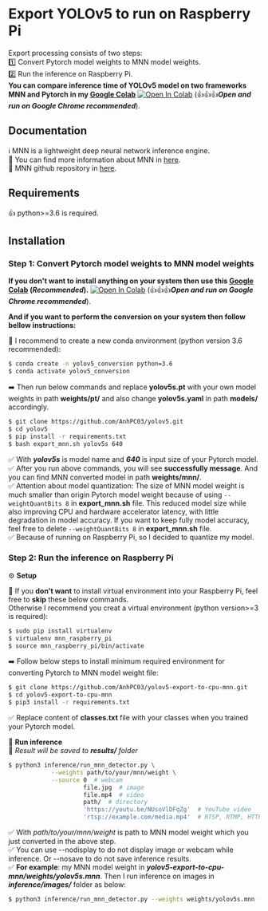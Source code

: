 # Export YOLOv5 to run on Raspberry Pi
Export processing consists of two steps:<br />
1️⃣ Convert Pytorch model weights to MNN model weights.<br />
2️⃣ Run the inference on Raspberry Pi.<br />
**You can compare inference time of YOLOv5 model on two frameworks MNN and Pytorch in my [Google Colab](https://colab.research.google.com/drive/1V4wzynFtBEPsQk4bmmgbbSUZt-_6s69G?usp=sharing)** [![Open In Colab](https://colab.research.google.com/assets/colab-badge.svg)](https://colab.research.google.com/drive/1V4wzynFtBEPsQk4bmmgbbSUZt-_6s69G?usp=sharing) (👍👍👍***Open and run on Google Chrome recommended***).

## Documentation
ℹ️ MNN is a lightweight deep neural network inference engine.<br />
🔎 You can find more information about MNN in [here](https://www.yuque.com/mnn/en/about).<br />
🔎 MNN github repository in [here](https://github.com/alibaba/MNN).<br />

## Requirements
👍 python>=3.6 is required.

## Installation
### Step 1: Convert Pytorch model weights to MNN model weights

**If you don't want to install anything on your system then use this [Google Colab](https://colab.research.google.com/drive/1CpV_RTNJamhMpFLT4tW2gBHB41bWaACp?usp=sharing) (*Recommended*).**  [![Open In Colab](https://colab.research.google.com/assets/colab-badge.svg)](https://colab.research.google.com/drive/1CpV_RTNJamhMpFLT4tW2gBHB41bWaACp?usp=sharing) (👍👍👍***Open and run on Google Chrome recommended***).

**And if you want to perform the conversion on your system then follow bellow instructions:**

📣 I recommend to create a new conda environment (python version 3.6 recommended): 

```bash
$ conda create -n yolov5_conversion python=3.6
$ conda activate yolov5_conversion
```

➡️ Then run below commands and replace **yolov5s.pt** with your own model weights in path **weights/pt/** and also change **yolov5s.yaml** in path **models/** accordingly. 

```bash
$ git clone https://github.com/AnhPC03/yolov5.git
$ cd yolov5
$ pip install -r requirements.txt
$ bash export_mnn.sh yolov5s 640
```
✅ With ***yolov5s*** is model name and ***640*** is input size of your Pytorch model.<br />
✅ After you run above commands, you will see **successfully message**. And you can find MNN converted model in path **weights/mnn/**.<br />
✅ Attention about model quantization: The size of MNN model weight is much smaller than origin Pytorch model weight because of using `--weightQuantBits 8` in **export_mnn.sh** file. This reduced model size while also improving CPU and hardware accelerator latency, with little degradation in model accuracy. If you want to keep fully model accuracy, feel free to delete `--weightQuantBits 8` in **export_mnn.sh** file.<br />
✅ Because of running on Raspberry Pi, so I decided to quantize my model.<br />

### Step 2: Run the inference on Raspberry Pi
⚙️ **Setup**

📣 If you **don't want** to install virtual environment into your Raspberry Pi, feel free to **skip** these below commands.<br />
Otherwise I recommend you creat a virtual environment (python version>=3 is required): 

```bash
$ sudo pip install virtualenv
$ virtualenv mnn_raspberry_pi
$ source mnn_raspberry_pi/bin/activate
```

➡️ Follow below steps to install minimum required environment for converting Pytorch to MNN model weight file:

```bash
$ git clone https://github.com/AnhPC03/yolov5-export-to-cpu-mnn.git
$ cd yolov5-export-to-cpu-mnn
$ pip3 install -r requirements.txt
```
✅ Replace content of **classes.txt** file with your classes when you trained your Pytorch model.<br />

🎉 **Run inference**<br />
🍻 *Result will be saved to **results/** folder*
```bash
$ python3 inference/run_mnn_detector.py \
            --weights path/to/your/mnn/weight \
            --source 0  # webcam
                     file.jpg  # image 
                     file.mp4  # video
                     path/  # directory
                     'https://youtu.be/NUsoVlDFqZg'  # YouTube video
                     'rtsp://example.com/media.mp4'  # RTSP, RTMP, HTTP stream
```
✅ With *path/to/your/mnn/weight* is path to MNN model weight which you just converted in the above step.<br />
✅ You can use --nodisplay to do not display image or webcam while inference. Or --nosave to do not save inference results.<br />
✅ **For example**: my MNN model weight in ***yolov5-export-to-cpu-mnn/weights/yolov5s.mnn***. Then I run inference on images in ***inference/images/*** folder as below:
```bash
$ python3 inference/run_mnn_detector.py --weights weights/yolov5s.mnn --source inference/images
```